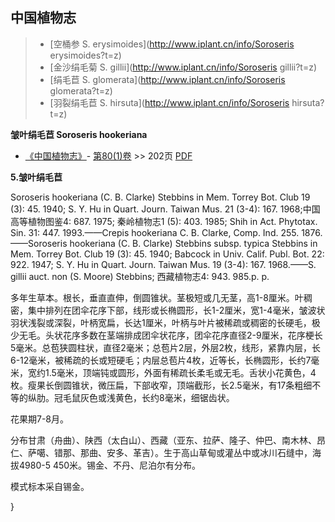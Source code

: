 

## 中国植物志

> * [空桶参  S.  erysimoides](http://www.iplant.cn/info/Soroseris erysimoides?t=z)
> * [金沙绢毛菊  S.  gillii](http://www.iplant.cn/info/Soroseris gillii?t=z)
> * [绢毛苣  S.  glomerata](http://www.iplant.cn/info/Soroseris glomerata?t=z)
> * [羽裂绢毛苣  S.  hirsuta](http://www.iplant.cn/info/Soroseris hirsuta?t=z)

**皱叶绢毛苣 Soroseris hookeriana**

* [《中国植物志》](http://www.iplant.cn/frps)- [第80(1)卷](http://www.iplant.cn/frps/vol/80(1)) >> 202页 [PDF](http://www.iplant.cn/frps/pdf/80(1)/202.PDF)

**5.皱叶绢毛苣**

Soroseris hookeriana (C. B. Clarke) Stebbins in Mem. Torrey Bot. Club 19 (3): 45. 1940; S. Y. Hu in Quart. Journ. Taiwan Mus. 21 (3-4): 167. 1968;中国高等植物图鉴4: 687. 1975; 秦岭植物志1 (5): 403. 1985; Shih in Act. Phytotax. Sin. 31: 447. 1993.——Crepis hookeriana C. B. Clarke, Comp. Ind. 255. 1876. ——Soroseris hookeriana (C. B. Clarke) Stebbins subsp. typica Stebbins in Mem. Torrey Bot. Club 19 (3): 45. 1940; Babcock in Univ. Calif. Publ. Bot. 22: 922. 1947; S. Y. Hu in Quart. Journ. Taiwan Mus. 19 (3-4): 167. 1968.——S. gillii auct. non (S. Moore) Stebbins; 西藏植物志4: 943. 985.p. p.

多年生草本。根长，垂直直伸，倒圆锥状。茎极短或几无茎，高1-8厘米。叶稠密，集中排列在团伞花序下部，线形或长椭圆形，长1-2厘米，宽1-4毫米，皱波状羽状浅裂或深裂，叶柄宽扁，长达1厘米，叶柄与叶片被稀疏或稠密的长硬毛，极少无毛。头状花序多数在茎端排成团伞状花序，团伞花序直径2-9厘米，花序梗长5毫米。总苞狭圆柱状，直径2毫米；总苞片2层，外层2枚，线形，紧靠内层，长6-12毫米，被稀疏的长或短硬毛；内层总苞片4枚，近等长，长椭圆形，长约7毫米，宽约1.5毫米，顶端钝或圆形，外面有稀疏长柔毛或无毛。舌状小花黄色，4枚。瘦果长倒圆锥状，微压扁，下部收窄，顶端截形，长2.5毫米，有17条粗细不等的纵肋。冠毛鼠灰色或浅黄色，长约8毫米，细锯齿状。

花果期7-8月。

分布甘肃（舟曲）、陕西（太白山）、西藏（亚东、拉萨、隆子、仲巴、南木林、昂仁、萨噶、错那、那曲、安多、革吉）。生于高山草甸或灌丛中或冰川石缝中，海拔4980-5 450米。锡金、不丹、尼泊尔有分布。

模式标本采自锡金。

}